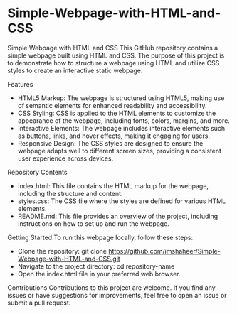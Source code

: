 # Simple-Webpage-with-HTML-and-CSS
Simple Webpage with HTML and CSS
This GitHub repository contains a simple webpage built using HTML and CSS. The purpose of this project is to demonstrate how to structure a webpage using HTML and utilize CSS styles to create an interactive static webpage.

Features
- HTML5 Markup: The webpage is structured using HTML5, making use of semantic elements for enhanced readability and accessibility.
- CSS Styling: CSS is applied to the HTML elements to customize the appearance of the webpage, including fonts, colors, margins, and more.
- Interactive Elements: The webpage includes interactive elements such as buttons, links, and hover effects, making it engaging for users.
- Responsive Design: The CSS styles are designed to ensure the webpage adapts well to different screen sizes, providing a consistent user experience across devices.
  
Repository Contents
- index.html: This file contains the HTML markup for the webpage, including the structure and content.
- styles.css: The CSS file where the styles are defined for various HTML elements.
- README.md: This file provides an overview of the project, including instructions on how to set up and run the webpage.

Getting Started
To run this webpage locally, follow these steps:
- Clone the repository: git clone https://github.com/imshaheer/Simple-Webpage-with-HTML-and-CSS.git
- Navigate to the project directory: cd repository-name
- Open the index.html file in your preferred web browser.

Contributions
Contributions to this project are welcome. If you find any issues or have suggestions for improvements, feel free to open an issue or submit a pull request.
